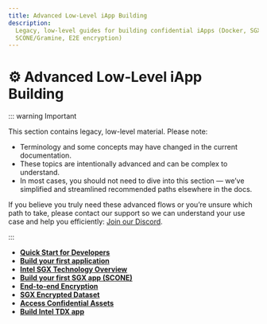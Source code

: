 ```yaml
---
title: Advanced Low-Level iApp Building
description:
  Legacy, low-level guides for building confidential iApps (Docker, SGX, TDX,
  SCONE/Gramine, E2E encryption)
---
```


# ⚙️ Advanced Low‑Level iApp Building

::: warning Important

This section contains legacy, low-level material. Please note:

- Terminology and some concepts may have changed in the current documentation.
- These topics are intentionally advanced and can be complex to understand.
- In most cases, you should not need to dive into this section — we’ve
  simplified and streamlined recommended paths elsewhere in the docs.

If you believe you truly need these advanced flows or you’re unsure which path
to take, please contact our support so we can understand your use case and help
you efficiently: [Join our Discord](https://discord.gg/9h25DQFSCU).

:::

- **[Quick Start for Developers](./quick-start-for-developers)**
- **[Build your first application](./your-first-app)**
- **[Intel SGX Technology Overview](/get-started/protocol/tee/intel-sgx-technology)**
- **[Build your first SGX app (SCONE)](./create-your-first-sgx-app)**
- **[End-to-end Encryption](./end-to-end-encryption)**
- **[SGX Encrypted Dataset](./sgx-encrypted-dataset)**
- **[Access Confidential Assets](./access-confidential-assets)**
- **[Build Intel TDX app](./create-your-first-tdx-app)**
